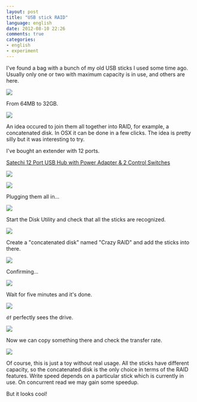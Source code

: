 ```yaml
---
layout: post
title: "USB stick RAID"
language: english
date: 2012-08-10 22:26
comments: true
categories: 
- english
- experiment
---
```

I've found a bag with a bunch of my old USB sticks I used some time ago. Usually only one or two with maximum capacity is in use, and others are here.

![](/images/blog/usb-stick-raid/bunch-of-usb-stricks.jpg)

From 64MB to 32GB.

![](/images/blog/usb-stick-raid/usb-stricks-sorted.jpg)

An idea occured to join them all together into RAID, for example, a concatenated disk. In OSX it can be done in a few clicks. The idea is pretty silly but it was interesting to try.

I've bought an extender with 12 ports.

<a href="http://www.amazon.co.uk/gp/product/B0051PGX2I/ref=as_li_qf_sp_asin_tl?ie=UTF8&amp;camp=1634&amp;creative=6738&amp;creativeASIN=B0051PGX2I&amp;linkCode=as2&amp;tag=prodiy-21">Satechi 12 Port USB Hub with Power Adapter &amp; 2 Control Switches</a><img src="http://www.assoc-amazon.co.uk/e/ir?t=prodiy-21&amp;l=as2&amp;o=2&amp;a=B0051PGX2I" width="1" height="1" border="0" alt="" style="border:none !important; margin:0px !important;" />

<a href="http://www.amazon.co.uk/gp/product/B0051PGX2I/ref=as_li_qf_sp_asin_il?ie=UTF8&amp;camp=1634&amp;creative=6738&amp;creativeASIN=B0051PGX2I&amp;linkCode=as2&amp;tag=prodiy-21"><img border="0" src="http://ws.assoc-amazon.co.uk/widgets/q?_encoding=UTF8&amp;ASIN=B0051PGX2I&amp;Format=_SL160_&amp;ID=AsinImage&amp;MarketPlace=GB&amp;ServiceVersion=20070822&amp;WS=1&amp;tag=prodiy-21" ></a><img src="http://www.assoc-amazon.co.uk/e/ir?t=prodiy-21&amp;l=as2&amp;o=2&amp;a=B0051PGX2I" width="1" height="1" border="0" alt="" style="border:none !important; margin:0px !important;" />

![](/images/blog/usb-stick-raid/satechi-12-usb-port-extender.jpg)

Plugging them all in...

![](/images/blog/usb-stick-raid/usb-stricks-raid-assembled.jpg)

Start the Disk Utility and check that all the sticks are recognized.

![](/images/blog/usb-stick-raid/disk-utility-disks-connected.png)

Create a "concatenated disk" named "Crazy RAID" and add the sticks into there.

![](/images/blog/usb-stick-raid/disk-utility-crazy-raid-created.png)

Confirming...

![](/images/blog/usb-stick-raid/disk-utility-crazy-raid-confirmation.png)

Wait for five minutes and it's done.

![](/images/blog/usb-stick-raid/disk-utility-crazy-raid-completed.png)

`df` perfectly sees the drive.

![](/images/blog/usb-stick-raid/df-crazy-raid.png)

Now we can copy something there and check the transfer rate.

![](/images/blog/usb-stick-raid/mc-crazy-raid-copying.png)

Of course, this is just a toy without real usage. All the sticks have different capacity, so the concatenated disk is the only choice in terms of the RAID features. Write speed depends on a particular stick which is currently in use. On concurrent read we may gain some speedup.

But it looks cool!
